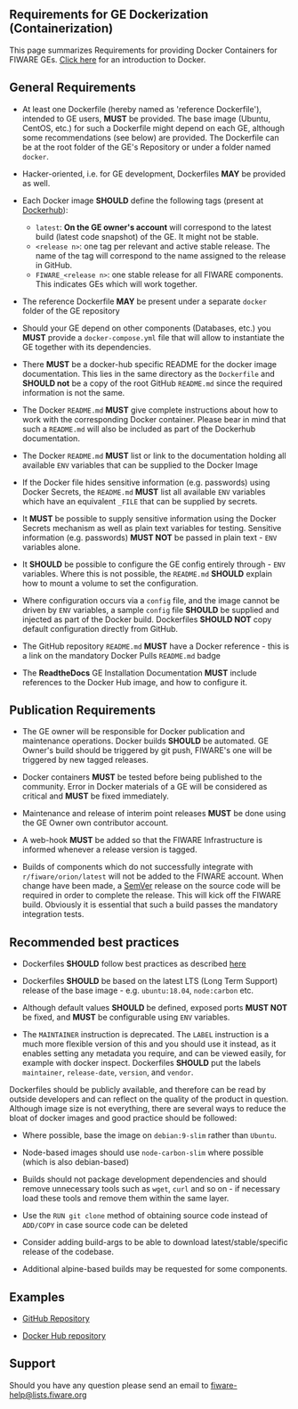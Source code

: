 ## Requirements for GE Dockerization (Containerization)

This page summarizes Requirements for providing Docker Containers for FIWARE
GEs. [Click here](https://docs.docker.com/engine/understanding-docker/) for an
introduction to Docker.

## General Requirements

-   At least one Dockerfile (hereby named as 'reference Dockerfile'), intended
    to GE users, **MUST** be provided. The base image (Ubuntu, CentOS, etc.) for
    such a Dockerfile might depend on each GE, although some recommendations
    (see below) are provided. The Dockerfile can be at the root folder of the
    GE's Repository or under a folder named `docker`.

-   Hacker-oriented, i.e. for GE development, Dockerfiles **MAY** be provided as
    well.

-   Each Docker image **SHOULD** define the following tags (present at
    [Dockerhub](https://hub.docker.com/)):

    -   `latest`: **On the GE owner's account** will correspond to the latest
        build (latest code snapshot) of the GE. It might not be stable.
    -   `<release n>`: one tag per relevant and active stable release. The name
        of the tag will correspond to the name assigned to the release in
        GitHub.
    -   `FIWARE_<release n>`: one stable release for all FIWARE components. This
        indicates GEs which will work together.

-   The reference Dockerfile **MAY** be present under a separate `docker` folder
    of the GE repository

-   Should your GE depend on other components (Databases, etc.) you **MUST**
    provide a `docker-compose.yml` file that will allow to instantiate the GE
    together with its dependencies.

-   There **MUST** be a docker-hub specific README for the docker image
    documentation. This lies in the same directory as the `Dockerfile` and
    **SHOULD not** be a copy of the root GitHub `README.md` since the required
    information is not the same.

-   The Docker `README.md` **MUST** give complete instructions about how to work
    with the corresponding Docker container. Please bear in mind that such a
    `README.md` will also be included as part of the Dockerhub documentation.

-   The Docker `README.md` **MUST** list or link to the documentation holding
    all available `ENV` variables that can be supplied to the Docker Image

-   If the Docker file hides sensitive information (e.g. passwords) using Docker
    Secrets, the `README.md` **MUST** list all available `ENV` variables which
    have an equivalent `_FILE` that can be supplied by secrets.

-   It **MUST** be possible to supply sensitive information using the Docker
    Secrets mechanism as well as plain text variables for testing. Sensitive
    information (e.g. passwords) **MUST NOT** be passed in plain text - `ENV`
    variables alone.

-   It **SHOULD** be possible to configure the GE config entirely through -
    `ENV` variables. Where this is not possible, the `README.md` **SHOULD**
    explain how to mount a volume to set the configuration.

-   Where configuration occurs via a `config` file, and the image cannot be
    driven by `ENV` variables, a sample `config` file **SHOULD** be supplied and
    injected as part of the Docker build. Dockerfiles **SHOULD NOT** copy
    default configuration directly from GitHub.

-   The GitHub repository `README.md` **MUST** have a Docker reference - this is
    a link on the mandatory Docker Pulls `README.md` badge

-   The **ReadtheDocs** GE Installation Documentation **MUST** include
    references to the Docker Hub image, and how to configure it.

## Publication Requirements

-   The GE owner will be responsible for Docker publication and maintenance
    operations. Docker builds **SHOULD** be automated. GE Owner's build should
    be triggered by git push, FIWARE's one will be triggered by new tagged
    releases.

-   Docker containers **MUST** be tested before being published to the
    community. Error in Docker materials of a GE will be considered as critical
    and **MUST** be fixed immediately.

-   Maintenance and release of interim point releases **MUST** be done using the
    GE Owner own contributor account.

-   A web-hook **MUST** be added so that the FIWARE Infrastructure is informed
    whenever a release version is tagged.

-   Builds of components which do not successfully integrate with
    `r/fiware/orion/latest` will not be added to the FIWARE account. When change
    have been made, a [SemVer](https://semver.org/) release on the source code
    will be required in order to complete the release. This will kick off the
    FIWARE build. Obviously it is essential that such a build passes the
    mandatory integration tests.

## Recommended best practices

-   Dockerfiles **SHOULD** follow best practices as described
    [here](https://docs.docker.com/articles/dockerfile_best-practices/)

-   Dockerfiles **SHOULD** be based on the latest LTS (Long Term Support)
    release of the base image - e.g. `ubuntu:18.04`, `node:carbon` etc.

-   Although default values **SHOULD** be defined, exposed ports **MUST NOT** be
    fixed, and **MUST** be configurable using `ENV` variables.
    
-   The `MAINTAINER` instruction is deprecated. The `LABEL` instruction is a much 
    more flexible version of this and you should use it instead, as it enables 
    setting any metadata you require, and can be viewed easily, for example 
    with docker inspect. Dockerfiles **SHOULD** put the labels `maintainer`, 
    `release-date`, `version`, and `vendor`.


Dockerfiles should be publicly available, and therefore can be read by outside
developers and can reflect on the quality of the product in question. Although
image size is not everything, there are several ways to reduce the bloat of
docker images and good practice should be followed:

-   Where possible, base the image on `debian:9-slim` rather than `Ubuntu`.

-   Node-based images should use `node-carbon-slim` where possible (which is
    also debian-based)

-   Builds should not package development dependencies and should remove
    unnecessary tools such as `wget`, `curl` and so on - if necessary load these
    tools and remove them within the same layer.

-   Use the `RUN git clone` method of obtaining source code instead of
    `ADD/COPY` in case source code can be deleted

-   Consider adding build-args to be able to download latest/stable/specific
    release of the codebase.

-   Additional alpine-based builds may be requested for some components.

## Examples

-   [GitHub Repository](https://github.com/telefonicaid/fiware-orion/tree/master/docker)

-   [Docker Hub repository](https://registry.hub.docker.com/u/fiware/orion/)

## Support

Should you have any question please send an email to
[fiware-help@lists.fiware.org](mailto:fiware-help@lists.fiware.org)
